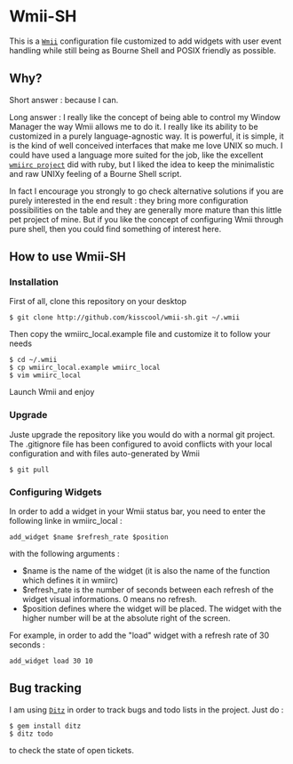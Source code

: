 Wmii-SH
=======

This is a [`Wmii`](http://wmii.suckless.org/) configuration file customized to add widgets with user event handling while still being as Bourne Shell and POSIX friendly as possible.


Why?
----

Short answer : because I can.

Long answer : I really like the concept of being able to control my Window Manager the way Wmii allows me to do it. I really like its ability to be customized in a purely language-agnostic way. It is powerful, it is simple, it is the kind of well conceived interfaces that make me love UNIX so much. I could have used a language more suited for the job, like the excellent [`wmiirc project`](http://github.com/sunaku/wmiirc) did with ruby, but I liked the idea to keep the minimalistic and raw UNIXy feeling of a Bourne Shell script.

In fact I encourage you strongly to go check alternative solutions if you are purely interested in the end result : they bring more configuration possibilities on the table and they are generally more mature than this little pet project of mine. But if you like the concept of configuring Wmii through pure shell, then you could find something of interest here.

How to use Wmii-SH
------------------

### Installation

First of all, clone this repository on your desktop

	$ git clone http://github.com/kisscool/wmii-sh.git ~/.wmii

Then copy the wmiirc_local.example file and customize it to follow your needs

	$ cd ~/.wmii
	$ cp wmiirc_local.example wmiirc_local
	$ vim wmiirc_local

Launch Wmii and enjoy

### Upgrade

Juste upgrade the repository like you would do with a normal git project. The .gitignore file has been configured to avoid conflicts with your local configuration and with files auto-generated by Wmii

	$ git pull

### Configuring Widgets

In order to add a widget in your Wmii status bar, you need to enter the following linke in wmiirc_local :

	add_widget $name $refresh_rate $position

with the following arguments :

* $name is the name of the widget (it is also the name of the function which defines it in wmiirc)
* $refresh_rate is the number of seconds between each refresh of the widget visual informations. 0 means no refresh.
* $position defines where the widget will be placed. The widget with the higher number will be at the absolute right of the screen.

For example, in order to add the "load" widget with a refresh rate of 30 seconds :

	add_widget load 30 10

Bug tracking
------------

I am using [`Ditz`](http://ditz.rubyforge.org/) in order to track bugs and todo lists in the project. Just do :

	$ gem install ditz
	$ ditz todo

to check the state of open tickets.
